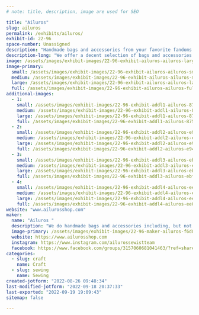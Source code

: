 ```yaml
---
# note: title, description, image are used for SEO

title: "Ailuros"
slug: ailuros
permalink: /exhibits/ailuros/
exhibit-id: 22-96
space-number: Unassigned
description: "Handmade bags and accessories from your favorite fandoms."
description-long: "We offer a decent selection of bags and accessories in a long range of custom prints and take custom orders as well. "
image: /assets/images/exhibit-images/22-96-exhibit-ailuros-ailuros-large.jpg
image-primary: 
  small: /assets/images/exhibit-images/22-96-exhibit-ailuros-ailuros-small.jpg
  medium: /assets/images/exhibit-images/22-96-exhibit-ailuros-ailuros-medium.jpg
  large: /assets/images/exhibit-images/22-96-exhibit-ailuros-ailuros-large.jpg
  full: /assets/images/exhibit-images/22-96-exhibit-ailuros-ailuros-full.jpg
additional-images: 
  - 1:
    small: /assets/images/exhibit-images/22-96-exhibit-addl1-ailuros-8753a750-9e4c-40c6-b665-d7b37626e473-small.jpeg
    medium: /assets/images/exhibit-images/22-96-exhibit-addl1-ailuros-8753a750-9e4c-40c6-b665-d7b37626e473-medium.jpeg
    large: /assets/images/exhibit-images/22-96-exhibit-addl1-ailuros-8753a750-9e4c-40c6-b665-d7b37626e473-large.jpeg
    full: /assets/images/exhibit-images/22-96-exhibit-addl1-ailuros-8753a750-9e4c-40c6-b665-d7b37626e473-full.jpeg
  - 2:
    small: /assets/images/exhibit-images/22-96-exhibit-addl2-ailuros-e9449128-024e-474a-a0f8-7e23243fca6c-small.jpeg
    medium: /assets/images/exhibit-images/22-96-exhibit-addl2-ailuros-e9449128-024e-474a-a0f8-7e23243fca6c-medium.jpeg
    large: /assets/images/exhibit-images/22-96-exhibit-addl2-ailuros-e9449128-024e-474a-a0f8-7e23243fca6c-large.jpeg
    full: /assets/images/exhibit-images/22-96-exhibit-addl2-ailuros-e9449128-024e-474a-a0f8-7e23243fca6c-full.jpeg
  - 3:
    small: /assets/images/exhibit-images/22-96-exhibit-addl3-ailuros-ebf2e31c-9f78-47c0-b954-6e6e6b5699cd-small.jpeg
    medium: /assets/images/exhibit-images/22-96-exhibit-addl3-ailuros-ebf2e31c-9f78-47c0-b954-6e6e6b5699cd-medium.jpeg
    large: /assets/images/exhibit-images/22-96-exhibit-addl3-ailuros-ebf2e31c-9f78-47c0-b954-6e6e6b5699cd-large.jpeg
    full: /assets/images/exhibit-images/22-96-exhibit-addl3-ailuros-ebf2e31c-9f78-47c0-b954-6e6e6b5699cd-full.jpeg
  - 4:
    small: /assets/images/exhibit-images/22-96-exhibit-addl4-ailuros-ee012f76-86da-4470-9676-2fb46bddaf42-small.jpeg
    medium: /assets/images/exhibit-images/22-96-exhibit-addl4-ailuros-ee012f76-86da-4470-9676-2fb46bddaf42-medium.jpeg
    large: /assets/images/exhibit-images/22-96-exhibit-addl4-ailuros-ee012f76-86da-4470-9676-2fb46bddaf42-large.jpeg
    full: /assets/images/exhibit-images/22-96-exhibit-addl4-ailuros-ee012f76-86da-4470-9676-2fb46bddaf42-full.jpeg
website: "www.ailurosshop.com"
maker: 
  name: "Ailuros "
  description: "We do handmade bags and accessories including, but not limited to; hand bags, wallets, dice bags, headbands and switch cases. "
  image-primary: /assets/images/exhibit-images/22-96-maker-ailuros-f6d8f31d-e072-4ccf-8ef7-994c0ff3f038-medium.jpeg
  website: https://www.ailurosshop.com
  instagram: https://www.instagram.com/ailurossewistteam
  facebook: https://www.facebook.com/groups/3157060681041463/?ref=share
categories: 
  - slug: craft
    name: Craft
  - slug: sewing
    name: Sewing
created-jotform: "2022-08-26 09:48:34"
last-modified-jotform: "2022-09-18 20:37:33"
last-exported: "2022-09-19 19:09:43"
sitemap: false

---
```

